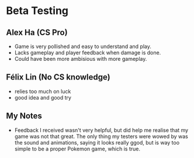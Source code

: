 # Beta Testing

## Alex Ha (CS Pro)
- Game is very pollished and easy to understand and play.
- Lacks gameplay and player feedback when damage is done.
- Could have been more ambisious with more gameplay.

## Félix Lin (No CS knowledge)
- relies too much on luck
- good idea and good try

## My Notes
- Feedback I received wasn't very helpful, but did help me realise that my game was not that great. The only thing my testers were wowed by was the sound and animations, saying it looks really ggod, but is way too simple to be a proper Pokemon game, which is true.